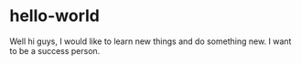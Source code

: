 # hello-world

Well hi guys,
I would like to learn new things and do something new. I want to be a success person. 
